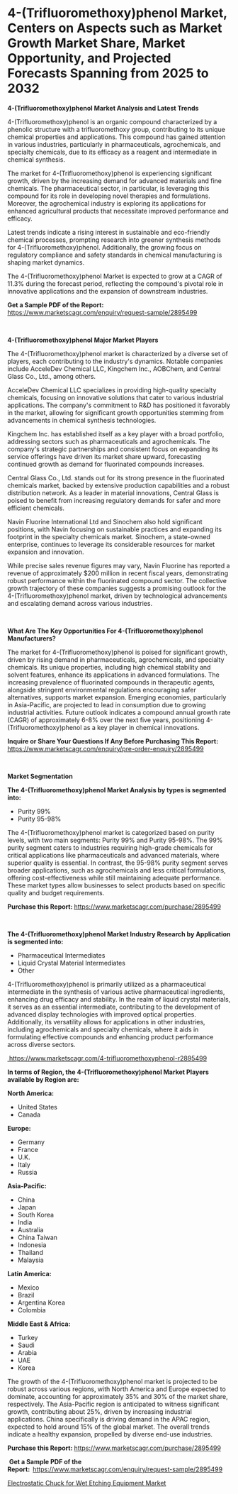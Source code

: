 <p><h1>4-(Trifluoromethoxy)phenol Market, Centers on Aspects such as Market Growth Market Share, Market Opportunity, and Projected Forecasts Spanning from 2025 to 2032</h1></p><p><strong>4-(Trifluoromethoxy)phenol Market Analysis and Latest Trends</strong></p>
<p><p>4-(Trifluoromethoxy)phenol is an organic compound characterized by a phenolic structure with a trifluoromethoxy group, contributing to its unique chemical properties and applications. This compound has gained attention in various industries, particularly in pharmaceuticals, agrochemicals, and specialty chemicals, due to its efficacy as a reagent and intermediate in chemical synthesis.</p><p>The market for 4-(Trifluoromethoxy)phenol is experiencing significant growth, driven by the increasing demand for advanced materials and fine chemicals. The pharmaceutical sector, in particular, is leveraging this compound for its role in developing novel therapies and formulations. Moreover, the agrochemical industry is exploring its applications for enhanced agricultural products that necessitate improved performance and efficacy.</p><p>Latest trends indicate a rising interest in sustainable and eco-friendly chemical processes, prompting research into greener synthesis methods for 4-(Trifluoromethoxy)phenol. Additionally, the growing focus on regulatory compliance and safety standards in chemical manufacturing is shaping market dynamics.</p><p>The 4-(Trifluoromethoxy)phenol Market is expected to grow at a CAGR of 11.3% during the forecast period, reflecting the compound's pivotal role in innovative applications and the expansion of downstream industries.</p></p>
<p><strong>Get a Sample PDF of the Report:&nbsp;</strong> <a href="https://www.marketscagr.com/enquiry/request-sample/2895499?utm_campaign=2471&utm_medium=2&utm_source=Github&utm_content=ia&utm_term=15032025&utm_id=4-trifluoromethoxyphenol">https://www.marketscagr.com/enquiry/request-sample/2895499</a></p>
<p>&nbsp;</p>
<p><strong>4-(Trifluoromethoxy)phenol Major Market Players</strong></p>
<p><p>The 4-(Trifluoromethoxy)phenol market is characterized by a diverse set of players, each contributing to the industry's dynamics. Notable companies include AcceleDev Chemical LLC, Kingchem Inc., AOBChem, and Central Glass Co., Ltd., among others.</p><p>AcceleDev Chemical LLC specializes in providing high-quality specialty chemicals, focusing on innovative solutions that cater to various industrial applications. The company's commitment to R&D has positioned it favorably in the market, allowing for significant growth opportunities stemming from advancements in chemical synthesis technologies.</p><p>Kingchem Inc. has established itself as a key player with a broad portfolio, addressing sectors such as pharmaceuticals and agrochemicals. The company's strategic partnerships and consistent focus on expanding its service offerings have driven its market share upward, forecasting continued growth as demand for fluorinated compounds increases.</p><p>Central Glass Co., Ltd. stands out for its strong presence in the fluorinated chemicals market, backed by extensive production capabilities and a robust distribution network. As a leader in material innovations, Central Glass is poised to benefit from increasing regulatory demands for safer and more efficient chemicals.</p><p>Navin Fluorine International Ltd and Sinochem also hold significant positions, with Navin focusing on sustainable practices and expanding its footprint in the specialty chemicals market. Sinochem, a state-owned enterprise, continues to leverage its considerable resources for market expansion and innovation.</p><p>While precise sales revenue figures may vary, Navin Fluorine has reported a revenue of approximately $200 million in recent fiscal years, demonstrating robust performance within the fluorinated compound sector. The collective growth trajectory of these companies suggests a promising outlook for the 4-(Trifluoromethoxy)phenol market, driven by technological advancements and escalating demand across various industries.</p></p>
<p>&nbsp;</p>
<p><strong>What Are The Key Opportunities For 4-(Trifluoromethoxy)phenol Manufacturers?</strong></p>
<p><p>The market for 4-(Trifluoromethoxy)phenol is poised for significant growth, driven by rising demand in pharmaceuticals, agrochemicals, and specialty chemicals. Its unique properties, including high chemical stability and solvent features, enhance its applications in advanced formulations. The increasing prevalence of fluorinated compounds in therapeutic agents, alongside stringent environmental regulations encouraging safer alternatives, supports market expansion. Emerging economies, particularly in Asia-Pacific, are projected to lead in consumption due to growing industrial activities. Future outlook indicates a compound annual growth rate (CAGR) of approximately 6-8% over the next five years, positioning 4-(Trifluoromethoxy)phenol as a key player in chemical innovations.</p></p>
<p><strong>Inquire or Share Your Questions If Any Before Purchasing This Report:</strong> <a href="https://www.marketscagr.com/enquiry/pre-order-enquiry/2895499?utm_campaign=2471&utm_medium=2&utm_source=Github&utm_content=ia&utm_term=15032025&utm_id=4-trifluoromethoxyphenol">https://www.marketscagr.com/enquiry/pre-order-enquiry/2895499</a></p>
<p>&nbsp;</p>
<p><strong>Market Segmentation</strong></p>
<p><strong>The 4-(Trifluoromethoxy)phenol Market Analysis by types is segmented into:</strong></p>
<p><ul><li>Purity 99%</li><li>Purity 95-98%</li></ul></p>
<p><p>The 4-(Trifluoromethoxy)phenol market is categorized based on purity levels, with two main segments: Purity 99% and Purity 95-98%. The 99% purity segment caters to industries requiring high-grade chemicals for critical applications like pharmaceuticals and advanced materials, where superior quality is essential. In contrast, the 95-98% purity segment serves broader applications, such as agrochemicals and less critical formulations, offering cost-effectiveness while still maintaining adequate performance. These market types allow businesses to select products based on specific quality and budget requirements.</p></p>
<p><strong>Purchase this Report:&nbsp;</strong><a href="https://www.marketscagr.com/purchase/2895499?utm_campaign=2471&utm_medium=2&utm_source=Github&utm_content=ia&utm_term=15032025&utm_id=4-trifluoromethoxyphenol">https://www.marketscagr.com/purchase/2895499</a></p>
<p>&nbsp;</p>
<p><strong>The 4-(Trifluoromethoxy)phenol Market Industry Research by Application is segmented into:</strong></p>
<p><ul><li>Pharmaceutical Intermediates</li><li>Liquid Crystal Material Intermediates</li><li>Other</li></ul></p>
<p><p>4-(Trifluoromethoxy)phenol is primarily utilized as a pharmaceutical intermediate in the synthesis of various active pharmaceutical ingredients, enhancing drug efficacy and stability. In the realm of liquid crystal materials, it serves as an essential intermediate, contributing to the development of advanced display technologies with improved optical properties. Additionally, its versatility allows for applications in other industries, including agrochemicals and specialty chemicals, where it aids in formulating effective compounds and enhancing product performance across diverse sectors.</p></p>
<p><a href="https://www.marketscagr.com/4-trifluoromethoxyphenol-r2895499?utm_campaign=2471&utm_medium=2&utm_source=Github&utm_content=ia&utm_term=15032025&utm_id=4-trifluoromethoxyphenol">&nbsp;https://www.marketscagr.com/4-trifluoromethoxyphenol-r2895499</a></p>
<p><strong>In terms of Region, the 4-(Trifluoromethoxy)phenol Market Players available by Region are:</strong></p>
<p>
    <p> <strong> North America: </strong>
        <ul>
            <li>United States</li>
            <li>Canada</li>
        </ul>
        </p> 
    <p> <strong> Europe: </strong>
        <ul>
            <li>Germany</li>
            <li>France</li>
            <li>U.K.</li>
            <li>Italy</li>
            <li>Russia</li>
        </ul>
        </p> 
    <p> <strong> Asia-Pacific: </strong>
        <ul>
            <li>China</li>
            <li>Japan</li>
            <li>South Korea</li>
            <li>India</li>
            <li>Australia</li>
            <li>China Taiwan</li>
            <li>Indonesia</li>
            <li>Thailand</li>
            <li>Malaysia</li>
        </ul>
        </p> 
    <p> <strong> Latin America: </strong>
        <ul>
            <li>Mexico</li>
            <li>Brazil</li>
            <li>Argentina Korea</li>
            <li>Colombia</li>
        </ul>
        </p> 
    <p> <strong> Middle East & Africa: </strong>
        <ul>
            <li>Turkey</li>
            <li>Saudi</li>
            <li>Arabia</li>
            <li>UAE</li>
            <li>Korea</li>
        </ul>
    </p>
    </p>
<p><p>The growth of the 4-(Trifluoromethoxy)phenol market is projected to be robust across various regions, with North America and Europe expected to dominate, accounting for approximately 35% and 30% of the market share, respectively. The Asia-Pacific region is anticipated to witness significant growth, contributing about 25%, driven by increasing industrial applications. China specifically is driving demand in the APAC region, expected to hold around 15% of the global market. The overall trends indicate a healthy expansion, propelled by diverse end-use industries.</p></p>
<p><strong>Purchase this Report: </strong><a href="https://www.marketscagr.com/purchase/2895499?utm_campaign=2471&utm_medium=2&utm_source=Github&utm_content=ia&utm_term=15032025&utm_id=4-trifluoromethoxyphenol">https://www.marketscagr.com/purchase/2895499</a></p>
<p>&nbsp;<strong>Get a Sample PDF of the Report:&nbsp;&nbsp;</strong><a href="https://www.marketscagr.com/enquiry/request-sample/2895499?utm_campaign=2471&utm_medium=2&utm_source=Github&utm_content=ia&utm_term=15032025&utm_id=4-trifluoromethoxyphenol">https://www.marketscagr.com/enquiry/request-sample/2895499</a></p>
<p><strong></strong></p>
<p><p><a href="https://github.com/suleimannichelle7/Market-Research-Report-List-1/blob/main/electrostatic-chuck-for-wet-etching-equipment-market.md?utm_campaign=2471&utm_medium=2&utm_source=Github&utm_content=ia&utm_term=15032025&utm_id=4-trifluoromethoxyphenol">Electrostatic Chuck for Wet Etching Equipment Market</a></p></p>